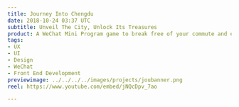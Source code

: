 ```yaml
---
title: Journey Into Chengdu
date: 2018-10-24 03:37 UTC
subtitle: Unveil The City, Unlock Its Treasures
product: A WeChat Mini Program game to break free of your commute and explore Chengdu.
tags:
- UX
- UI
- Design
- WeChat
- Front End Development
previewimage: ../../../../images/projects/joubanner.png
reel: https://www.youtube.com/embed/jNQcDpv_7ao

---
```


##



